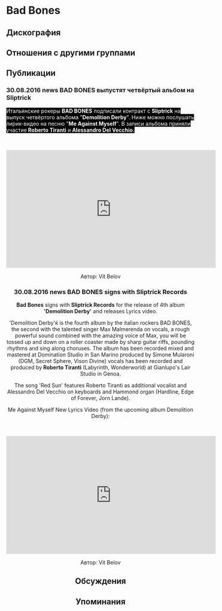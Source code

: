 # Bad Bones



## Дискография


## Отношения с другими группами


## Публикации

### 30.08.2016 news BAD BONES выпустят четвёртый альбом на Sliptrick

<p><font color="#ffffff" style="background-color: rgb(0, 0, 0);">Итальянские рокеры <strong>BAD BONES</strong> подписали контракт с <strong>Sliptrick</strong> на выпуск четвёртого альбома "<strong>Demolition Derby</strong>". Ниже можно послушать лирик-видео на песню "<strong>Me Against Myself</strong>". В записи альбома приняли участие<strong> Roberto Tiranti</strong> и<strong> Alessandro Del Vecchio.</strong></font></p><p>&nbsp;<center><iframe width="560" height="315" src="https://www.youtube.com/embed/v-7MSWhijng" frameborder="0" allowfullscreen></iframe></p>
Автор: Vit Belov

### 30.08.2016 news BAD BONES signs with Sliptrick Records

<p><strong>Bad Bones</strong> signs with<strong> Sliptrick Records</strong> for the release of 4th album <strong>'Demolition Derby'</strong> and releases Lyrics video.</p><p>'Demolition Derby'ќ is the fourth album by the italian rockers BAD BONES, the second with the talented singer Max Malmerenda on vocals, a rough powerful sound combined with the amazing voice of Max, you will be tossed up and down on a roller coaster made by sharp guitar riffs, pounding rhythms and sing along choruses.&nbsp;The album has been recorded mixed and mastered at Domination Studio in San Marino produced by Simone Mularoni (DGM, Secret Sphere, Vison Divine) vocals has been recorded and produced by<strong> Roberto Tiranti</strong> (Labyrinth, Wonderworld) at Gianlupo's Lair Studio in Genoa.</p><p>The song 'Red Sun' features Roberto Tiranti as additional vocalist and Alessandro Del Vecchio on keyboards and Hammond organ (Hardline, Edge of Forever, Jorn Lande).</p><p>Me Against Myself New Lyrics Video (from the upcoming album Demolition Derby):</p><p>&nbsp;<center><iframe width="560" height="315" src="https://www.youtube.com/embed/v-7MSWhijng" frameborder="0" allowfullscreen></iframe></p>
Автор: Vit Belov


## Обсуждения


## Упоминания

